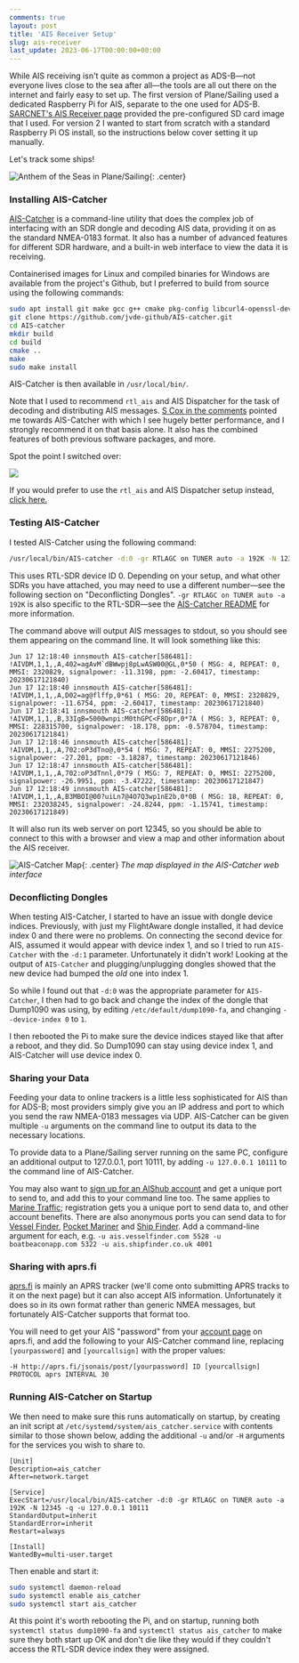 ```yaml
---
comments: true
layout: post
title: 'AIS Receiver Setup'
slug: ais-receiver
last_update: 2023-06-17T00:00:00+00:00
---
```


While AIS receiving isn't quite as common a project as ADS-B&mdash;not everyone lives close to the sea after all&mdash;the tools are all out there on the internet and fairly easy to set up. The first version of Plane/Sailing used a dedicated Raspberry Pi for AIS, separate to the one used for ADS-B. [SARCNET's AIS Receiver page](https://www.sarcnet.org/ais-receiver.html) provided the pre-configured SD card image that I used. For version 2 I wanted to start from scratch with a standard Raspberry Pi OS install, so the instructions below cover setting it up manually.

Let's track some ships!

![Anthem of the Seas in Plane/Sailing](/img/projects/planesailing/anthem.png){: .center}

### Installing AIS-Catcher

[AIS-Catcher](https://github.com/jvde-github/AIS-catcher) is a command-line utility that does the complex job of interfacing with an SDR dongle and decoding AIS data, providing it on as the standard NMEA-0183 format. It also has a number of advanced features for different SDR hardware, and a built-in web interface to view the data it is receiving.

Containerised images for Linux and compiled binaries for Windows are available from the project's Github, but I preferred to build from source using the following commands:

```bash
sudo apt install git make gcc g++ cmake pkg-config libcurl4-openssl-dev zlib1g-dev librtlsdr-dev -y
git clone https://github.com/jvde-github/AIS-catcher.git
cd AIS-catcher
mkdir build
cd build
cmake ..
make
sudo make install
```

AIS-Catcher is then available in `/usr/local/bin/`.

<div class="notes"><p>Note that I used to recommend <code>rtl_ais</code> and AIS Dispatcher for the task of decoding and distributing AIS messages. <a href="/projects/planesailing/#comment-16">S Cox in the comments</a> pointed me towards AIS-Catcher with which I see hugely better performance, and I strongly recommend it on that basis alone. It also has the combined features of both previous software packages, and more.</p>
<p>Spot the point I switched over:</p>
<p><img src="/img/projects/planesailing/ais-catcher-message-chart.png"/></p>
<p>If you would prefer to use the <code>rtl_ais</code> and AIS Dispatcher setup instead, <a href="/projects/planesailing/old-rtl-ais-setup">click here.</a></p></div>

### Testing AIS-Catcher

I tested AIS-Catcher using the following command:

```bash
/usr/local/bin/AIS-catcher -d:0 -gr RTLAGC on TUNER auto -a 192K -N 12345
```

This uses RTL-SDR device ID 0. Depending on your setup, and what other SDRs you have attached, you may need to use a different number&mdash;see the following section on "Deconflicting Dongles". `-gr RTLAGC on TUNER auto -a 192K` is also specific to the RTL-SDR&mdash;see the [AIS-Catcher README](https://github.com/jvde-github/AIS-catcher/blob/main/README.md) for more information.

The command above will output AIS messages to stdout, so you should see them appearing on the command line. It will look something like this:

```
Jun 17 12:18:40 innsmouth AIS-catcher[586481]: !AIVDM,1,1,,A,402=agAvM`dBWwpj8pLwASW00@GL,0*50 ( MSG: 4, REPEAT: 0, MMSI: 2320829, signalpower: -11.3198, ppm: -2.60417, timestamp: 20230617121840)
Jun 17 12:18:40 innsmouth AIS-catcher[586481]: !AIVDM,1,1,,A,D02=ag@flffp,0*61 ( MSG: 20, REPEAT: 0, MMSI: 2320829, signalpower: -11.6754, ppm: -2.60417, timestamp: 20230617121840)
Jun 17 12:18:41 innsmouth AIS-catcher[586481]: !AIVDM,1,1,,B,33IgB=5000wnpi:M0thGPC<F8Dpr,0*7A ( MSG: 3, REPEAT: 0, MMSI: 228315700, signalpower: -18.178, ppm: -0.578704, timestamp: 20230617121841)
Jun 17 12:18:46 innsmouth AIS-catcher[586481]: !AIVDM,1,1,,A,702:oP3dTno@,0*54 ( MSG: 7, REPEAT: 0, MMSI: 2275200, signalpower: -27.201, ppm: -3.18287, timestamp: 20230617121846)
Jun 17 12:18:47 innsmouth AIS-catcher[586481]: !AIVDM,1,1,,A,702:oP3dTnnl,0*79 ( MSG: 7, REPEAT: 0, MMSI: 2275200, signalpower: -26.9951, ppm: -3.47222, timestamp: 20230617121847)
Jun 17 12:18:49 innsmouth AIS-catcher[586481]: !AIVDM,1,1,,A,B3MBOI@00?uiLn7@4O7Q3wp1nE2b,0*0B ( MSG: 18, REPEAT: 0, MMSI: 232038245, signalpower: -24.8244, ppm: -1.15741, timestamp: 20230617121849)
```

It will also run its web server on port 12345, so you should be able to connect to this with a browser and view a map and other information about the AIS receiver.

![AIS-Catcher Map](/img/projects/planesailing/ais-catcher.png){: .center}
*The map displayed in the AIS-Catcher web interface*

### Deconflicting Dongles

When testing AIS-Catcher, I started to have an issue with dongle device indices. Previously, with just my FlightAware dongle installed, it had device index 0 and there were no problems. On connecting the second device for AIS, assumed it would appear with device index 1, and so I tried to run `AIS-Catcher` with the `-d:1` parameter. Unfortunately it didn't work! Looking at the output of `AIS-Catcher` and plugging/unplugging dongles showed that the new device had bumped the *old* one into index 1.

So while I found out that `-d:0` was the appropriate parameter for `AIS-Catcher`, I then had to go back and change the index of the dongle that Dump1090 was using, by editing `/etc/default/dump1090-fa`, and changing `--device-index 0` to `1`.

I then rebooted the Pi to make sure the device indices stayed like that after a reboot, and they did. So Dump1090 can stay using device index 1, and AIS-Catcher will use device index 0.

### Sharing your Data

Feeding your data to online trackers is a little less sophisticated for AIS than for ADS-B; most providers simply give you an IP address and port to which you send the raw NMEA-0183 messages via UDP. AIS-Catcher can be given multiple `-u` arguments on the command line to output its data to the necessary locations.

To provide data to a Plane/Sailing server running on the same PC, configure an additional output to 127.0.0.1, port 10111, by adding `-u 127.0.0.1 10111` to the command line of AIS-Catcher.

You may also want to [sign up for an AIShub account](http://www.aishub.net/join-us) and get a unique port to send to, and add this to your command line too. The same applies to [Marine Traffic](https://www.marinetraffic.com/en/users/register/1/12); registration gets you a unique port to send data to, and other account benefits. There are also anonymous ports you can send data to for [Vessel Finder](https://stations.vesselfinder.com/become-partner), [Pocket Mariner](http://pocketmariner.com/ais-ship-tracking/cover-your-area/) and [Ship Finder](https://shipfinder.co/about/coverage/). Add a command-line argument for each, e.g. `-u ais.vesselfinder.com 5528 -u boatbeaconapp.com 5322 -u ais.shipfinder.co.uk 4001`

### Sharing with aprs.fi

[aprs.fi](https://aprs.fi) is mainly an APRS tracker (we'll come onto submitting APRS tracks to it on the next page) but it can also accept AIS information. Unfortunately it does so in its own format rather than generic NMEA messages, but fortunately AIS-Catcher supports that format too.

You will need to get your AIS "password" from your [account page](https://aprs.fi/account/) on aprs.fi, and add the following to your AIS-Catcher command line, replacing `[yourpassword]` and `[yourcallsign]` with the proper values:

```
-H http://aprs.fi/jsonais/post/[yourpassword] ID [yourcallsign] PROTOCOL aprs INTERVAL 30
```

### Running AIS-Catcher on Startup

We then need to make sure this runs automatically on startup, by creating an init script at `/etc/systemd/system/ais_catcher.service` with contents similar to those shown below, adding the additional `-u` and/or `-H` arguments for the services you wish to share to.

```
[Unit]
Description=ais_catcher
After=network.target

[Service]
ExecStart=/usr/local/bin/AIS-catcher -d:0 -gr RTLAGC on TUNER auto -a 192K -N 12345 -q -u 127.0.0.1 10111
StandardOutput=inherit
StandardError=inherit
Restart=always

[Install]
WantedBy=multi-user.target
```

Then enable and start it:

```bash
sudo systemctl daemon-reload
sudo systemctl enable ais_catcher
sudo systemctl start ais_catcher
```

At this point it's worth rebooting the Pi, and on startup, running both `systemctl status dump1090-fa` and `systemctl status ais_catcher` to make sure they both start up OK and don't die like they would if they couldn't access the RTL-SDR device index they were assigned. 

